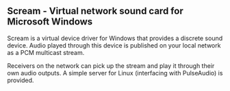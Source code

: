 Scream - Virtual network sound card for Microsoft Windows
--------------------------

Scream is a virtual device driver for Windows that provides a
discrete sound device. Audio played through this device is
published on your local network as a PCM multicast stream.

Receivers on the network can pick up the stream and play it
through their own audio outputs. A simple server for Linux
(interfacing with PulseAudio) is provided.

